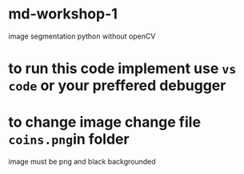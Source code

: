 # md-workshop-1
image segmentation python without openCV

# to run this code implement use `vs code` or your preffered debugger

# to change image change file `coins.png`in folder
image must be png and black backgrounded
